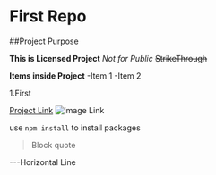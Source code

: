 # First Repo
##Project Purpose

**This is Licensed Project**
*Not for Public*
~~StrikeThrough~~

**Items inside Project**
-Item 1
-Item 2

1.First

[Project Link](https://www.google.com)
![image Link](https://en.wikipedia.org/wiki/Dog)

use `npm install` to install packages

>Block quote

---Horizontal Line
